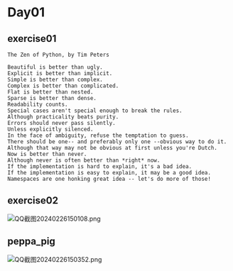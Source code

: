 # Day01

## exercise01
```angular2html
The Zen of Python, by Tim Peters

Beautiful is better than ugly.
Explicit is better than implicit.
Simple is better than complex.
Complex is better than complicated.
Flat is better than nested.
Sparse is better than dense.
Readability counts.
Special cases aren't special enough to break the rules.
Although practicality beats purity.
Errors should never pass silently.
Unless explicitly silenced.
In the face of ambiguity, refuse the temptation to guess.
There should be one-- and preferably only one --obvious way to do it.
Although that way may not be obvious at first unless you're Dutch.
Now is better than never.
Although never is often better than *right* now.
If the implementation is hard to explain, it's a bad idea.
If the implementation is easy to explain, it may be a good idea.
Namespaces are one honking great idea -- let's do more of those!
```

## exercise02
![QQ截图20240226150108.png](..%2F..%2F..%2F1.QQ%B1%A3%B4%E6%D5%D5%C6%AC%2F1%2FQQ%BD%D8%CD%BC20240226150108.png)

## peppa_pig
![QQ截图20240226150352.png](..%2F..%2F..%2F1.QQ%B1%A3%B4%E6%D5%D5%C6%AC%2F1%2FQQ%BD%D8%CD%BC20240226150352.png)